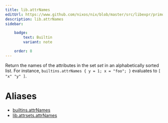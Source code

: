 ```yaml
---
title: lib.attrNames
editUrl: https://www.github.com/nixos/nix/blob/master/src/libexpr/primops.cc
description: lib.attrNames
sidebar:

    badge:
        text: Builtin
        variant: note

    order: 8
---
```


Return the names of the attributes in the set *set* in an
alphabetically sorted list. For instance, `builtins.attrNames { y
= 1; x = "foo"; }` evaluates to `[ "x" "y" ]`.


# Aliases

- [builtins.attrNames](/nix-doc-comments/reference/builtins/builtins-attrNames)
- [lib.attrsets.attrNames](/nix-doc-comments/reference/lib/attrsets/lib-attrsets-attrNames)


